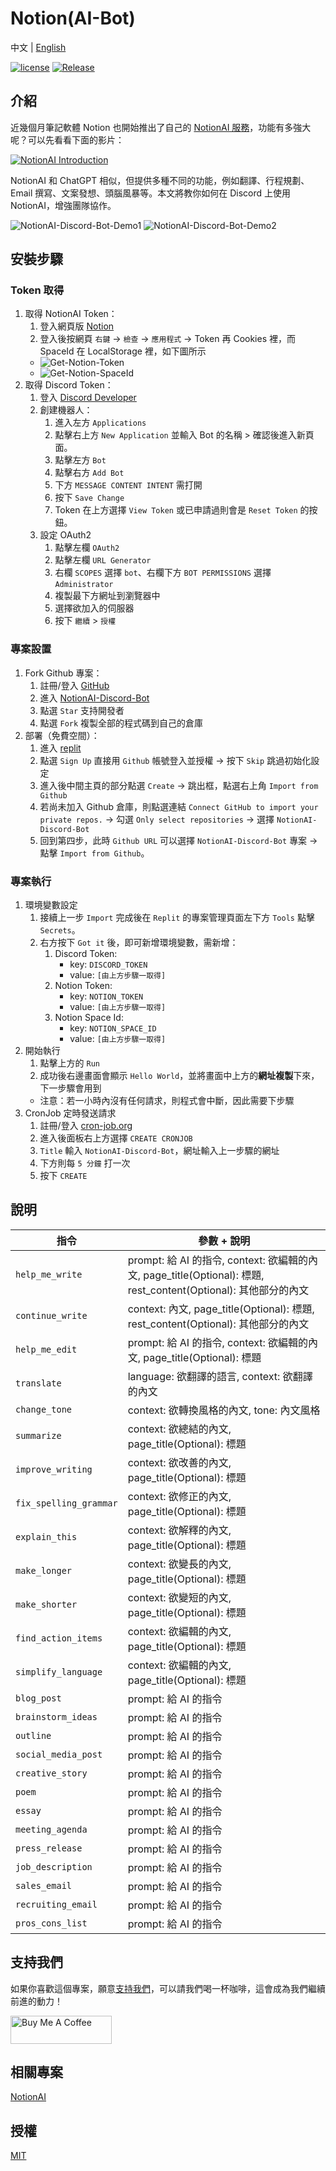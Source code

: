 # Notion(AI-Bot)

中文 | [English](README.en.md)

[![license](https://img.shields.io/pypi/l/ansicolortags.svg)](LICENSE) [![Release](https://img.shields.io/github/v/release/TheExplainthis/NotionAI-Discord-Bot)](https://github.com/TheExplainthis/NotionAI-Discord-Bot/releases/)


## 介紹
近幾個月筆記軟體 Notion 也開始推出了自己的 [NotionAI 服務](https://www.notion.so/product/ai)，功能有多強大呢？可以先看看下面的影片：

[![NotionAI Introduction](https://i.ytimg.com/vi/RDZ3mY10zY8/hq720.jpg?sqp=-oaymwEcCNAFEJQDSFXyq4qpAw4IARUAAIhCGAFwAcABBg==&rs=AOn4CLAzPk5CktB6wPz8lgHguLi2UjfrOw)](https://youtu.be/RDZ3mY10zY8)


NotionAI 和 ChatGPT 相似，但提供多種不同的功能，例如翻譯、行程規劃、Email 撰寫、文案發想、頭腦風暴等。本文將教你如何在 Discord 上使用 NotionAI，增強團隊協作。

![NotionAI-Discord-Bot-Demo1](https://github.com/TheExplainthis/NotionAI-Discord-Bot/blob/main/demo/NotionAI-Discord-Bot-Demo1.png)
![NotionAI-Discord-Bot-Demo2](https://github.com/TheExplainthis/NotionAI-Discord-Bot/blob/main/demo/NotionAI-Discord-Bot-Demo2.png)



## 安裝步驟
### Token 取得
1. 取得 NotionAI Token：
    1. 登入網頁版 [Notion](https://www.notion.so/)
    2. 登入後按網頁 `右鍵` -> `檢查` -> `應用程式` -> Token 再 Cookies 裡，而 SpaceId 在 LocalStorage 裡，如下圖所示
    * ![Get-Notion-Token](https://github.com/TheExplainthis/NotionAI-Discord-Bot/blob/main/demo/Get-Notion-Token.png)
    * ![Get-Notion-SpaceId](https://github.com/TheExplainthis/NotionAI-Discord-Bot/blob/main/demo/Get-Notion-SpaceId.png)
2. 取得 Discord Token：
    1. 登入 [Discord Developer](https://discord.com/developers/applications)
    2. 創建機器人：
        1. 進入左方 `Applications`
        2. 點擊右上方 `New Application` 並輸入 Bot 的名稱 > 確認後進入新頁面。
        3. 點擊左方 `Bot`
        4. 點擊右方 `Add Bot`
        5. 下方 `MESSAGE CONTENT INTENT` 需打開 
        6. 按下 `Save Change`
        7. Token 在上方選擇 `View Token` 或已申請過則會是 `Reset Token` 的按鈕。
    3. 設定 OAuth2
        1. 點擊左欄 `OAuth2`
        2. 點擊左欄 `URL Generator`
        3. 右欄 `SCOPES` 選擇 `bot`、右欄下方 `BOT PERMISSIONS` 選擇 `Administrator`
        4. 複製最下方網址到瀏覽器中
        5. 選擇欲加入的伺服器
        6. 按下 `繼續` > `授權`

### 專案設置
1. Fork Github 專案：
    1. 註冊/登入 [GitHub](https://github.com/)
    2. 進入 [NotionAI-Discord-Bot](https://github.com/TheExplainthis/NotionAI-Discord-Bot)
    3. 點選 `Star` 支持開發者
    4. 點選 `Fork` 複製全部的程式碼到自己的倉庫
2. 部署（免費空間）：
    1. 進入 [replit](https://replit.com/)
    2. 點選 `Sign Up` 直接用 `Github` 帳號登入並授權 -> 按下 `Skip` 跳過初始化設定
    3. 進入後中間主頁的部分點選 `Create` -> 跳出框，點選右上角 `Import from Github`
    4. 若尚未加入 Github 倉庫，則點選連結 `Connect GitHub to import your private repos.` -> 勾選 `Only select repositories` -> 選擇 `NotionAI-Discord-Bot`
    5. 回到第四步，此時 `Github URL` 可以選擇 `NotionAI-Discord-Bot` 專案 -> 點擊 `Import from Github`。

### 專案執行
1. 環境變數設定
    1. 接續上一步 `Import` 完成後在 `Replit` 的專案管理頁面左下方 `Tools` 點擊 `Secrets`。
    2. 右方按下 `Got it` 後，即可新增環境變數，需新增：
        1. Discord Token:
            - key: `DISCORD_TOKEN`
            - value: `[由上方步驟一取得]`
        2. Notion Token:
            - key: `NOTION_TOKEN`
            - value: `[由上方步驟一取得]`
        3. Notion Space Id:
            - key: `NOTION_SPACE_ID`
            - value: `[由上方步驟一取得]`
2. 開始執行
    1. 點擊上方的 `Run`
    2. 成功後右邊畫面會顯示 `Hello World`，並將畫面中上方的**網址複製**下來，下一步驟會用到
    - 注意：若一小時內沒有任何請求，則程式會中斷，因此需要下步驟
3. CronJob 定時發送請求
    1. 註冊/登入 [cron-job.org](https://cron-job.org/en/)
    2. 進入後面板右上方選擇 `CREATE CRONJOB`
    3. `Title` 輸入 `NotionAI-Discord-Bot`，網址輸入上一步驟的網址
    4. 下方則每 `5 分鐘` 打一次
    5. 按下 `CREATE`


## 說明
| 指令 | 參數 + 說明 |
| --- | ---------- |
| `help_me_write` | prompt: 給 AI 的指令, context: 欲編輯的內文, page_title(Optional): 標題, rest_content(Optional): 其他部分的內文 |
| `continue_write` | context: 內文, page_title(Optional): 標題, rest_content(Optional): 其他部分的內文 |
| `help_me_edit` | prompt: 給 AI 的指令, context: 欲編輯的內文, page_title(Optional): 標題 |
| `translate` | language: 欲翻譯的語言, context: 欲翻譯的內文 |
| `change_tone` | context: 欲轉換風格的內文, tone: 內文風格 |
| `summarize` | context: 欲總結的內文, page_title(Optional): 標題 |
| `improve_writing` | context: 欲改善的內文, page_title(Optional): 標題 |
| `fix_spelling_grammar` | context: 欲修正的內文, page_title(Optional): 標題 |
| `explain_this` | context: 欲解釋的內文, page_title(Optional): 標題 |
| `make_longer` | context: 欲變長的內文, page_title(Optional): 標題 |
| `make_shorter` | context: 欲變短的內文, page_title(Optional): 標題 |
| `find_action_items` | context: 欲編輯的內文, page_title(Optional): 標題 |
| `simplify_language` | context: 欲編輯的內文, page_title(Optional): 標題 |
| `blog_post` | prompt: 給 AI 的指令 |
| `brainstorm_ideas` | prompt: 給 AI 的指令 |
| `outline` | prompt: 給 AI 的指令 |
| `social_media_post` | prompt: 給 AI 的指令 |
| `creative_story` | prompt: 給 AI 的指令 |
| `poem` | prompt: 給 AI 的指令 |
| `essay` | prompt: 給 AI 的指令 |
| `meeting_agenda` | prompt: 給 AI 的指令 |
| `press_release` | prompt: 給 AI 的指令 |
| `job_description` | prompt: 給 AI 的指令 |
| `sales_email` | prompt: 給 AI 的指令 |
| `recruiting_email` | prompt: 給 AI 的指令 |
| `pros_cons_list` | prompt: 給 AI 的指令 |


## 支持我們
如果你喜歡這個專案，願意[支持我們](https://www.buymeacoffee.com/explainthis)，可以請我們喝一杯咖啡，這會成為我們繼續前進的動力！

[<a href="https://www.buymeacoffee.com/explainthis" target="_blank"><img src="https://cdn.buymeacoffee.com/buttons/v2/default-yellow.png" height="45px" width="162px" alt="Buy Me A Coffee"></a>](https://www.buymeacoffee.com/explainthis)

## 相關專案
[NotionAI](https://github.com/Vaayne/NotionAI)

## 授權
[MIT](LICENSE)
